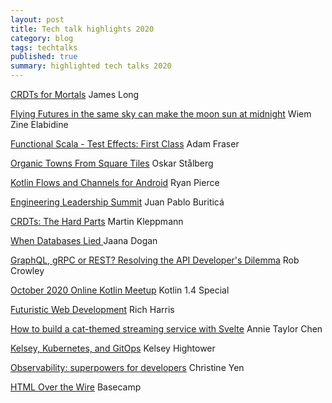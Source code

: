 ```yaml
---
layout: post
title: Tech talk highlights 2020
category: blog
tags: techtalks 
published: true 
summary: highlighted tech talks 2020
---
```


[CRDTs for Mortals](https://www.youtube.com/watch?v=DEcwa68f-jY) James Long 

[Flying Futures in the same sky can make the moon sun at midnight](https://www.youtube.com/watch?v=qL4PxoJJttM) Wiem Zine Elabidine 

[Functional Scala - Test Effects: First Class](https://www.youtube.com/watch?v=SctHB29cLXk) Adam Fraser 

[Organic Towns From Square Tiles](https://www.youtube.com/watch?v=1hqt8JkYRdI) Oskar Stålberg

[Kotlin Flows and Channels for Android](https://www.youtube.com/watch?v=xch4aw7hNcY) Ryan Pierce

[Engineering Leadership Summit](https://codeclimate.wistia.com/medias/mdheviqr05) Juan Pablo Buriticá

[CRDTs: The Hard Parts](https://www.youtube.com/watch?v=x7drE24geUw) Martin Kleppmann

[When Databases Lied ](https://www.youtube.com/watch?v=qhjxpnTJfBY) Jaana Dogan

[GraphQL, gRPC or REST? Resolving the API Developer's Dilemma](https://www.youtube.com/watch?v=l_P6m3JTyp0) Rob Crowley

[October 2020 Online Kotlin Meetup](https://www.youtube.com/watch?v=HVWAiHFcTGM) Kotlin 1.4 Special

[Futuristic Web Development](https://www.youtube.com/watch?v=qSfdtmcZ4d0) Rich Harris

[How to build a cat-themed streaming service with Svelte](https://www.youtube.com/watch?v=axpeyzQOVxM) Annie Taylor Chen

[Kelsey, Kubernetes, and GitOps](https://www.youtube.com/watch?v=yIAa5wHsfw4) Kelsey Hightower

[Observability: superpowers for developers](https://www.youtube.com/watch?v=oPAtbWK9oyY) Christine Yen

[HTML Over the Wire](https://s3.amazonaws.com/hotwire.dev/hotwire-screencast.mp4) Basecamp
